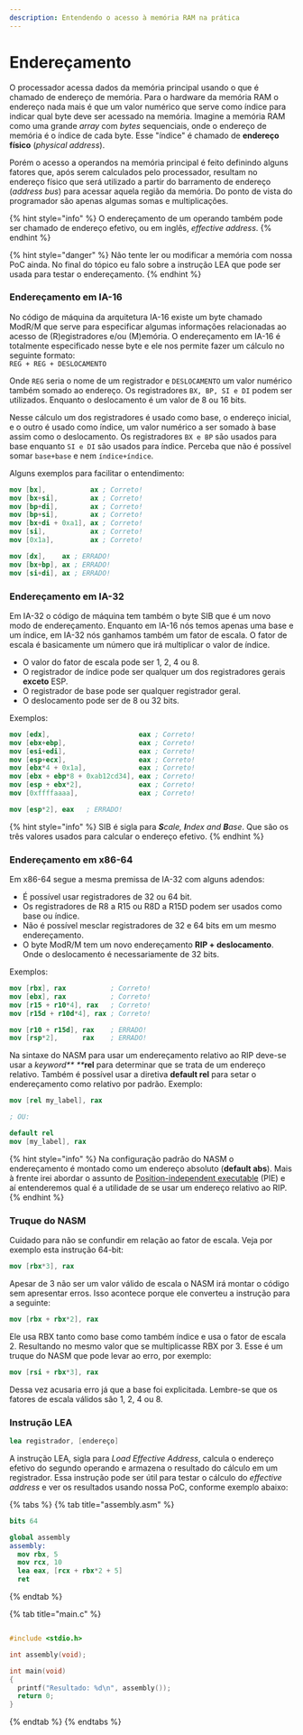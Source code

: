 ```yaml
---
description: Entendendo o acesso à memória RAM na prática
---
```


# Endereçamento

O processador acessa dados da memória principal usando o que é chamado de endereço de memória. Para o hardware da memória RAM o endereço nada mais é que um valor numérico que serve como índice para indicar qual byte deve ser acessado na memória. Imagine a memória RAM como uma grande _array_ com _bytes_ sequenciais, onde o endereço de memória é o índice de cada byte. Esse "índice" é chamado de **endereço físico** (_physical address_).

Porém o acesso a operandos na memória principal é feito definindo alguns fatores que, após serem calculados pelo processador, resultam no endereço físico que será utilizado a partir do barramento de endereço (_address bus_) para acessar aquela região da memória. Do ponto de vista do programador são apenas algumas somas e multiplicações.

{% hint style="info" %}
O endereçamento de um operando também pode ser chamado de endereço efetivo, ou em inglês, _effective address_.
{% endhint %}

{% hint style="danger" %}
Não tente ler ou modificar a memória com nossa PoC ainda. No final do tópico eu falo sobre a instrução LEA que pode ser usada para testar o endereçamento.
{% endhint %}

### Endereçamento em IA-16

No código de máquina da arquitetura IA-16 existe um byte chamado ModR/M que serve para especificar algumas informações relacionadas ao acesso de (R)egistradores e/ou (M)emória. O endereçamento em IA-16 é totalmente especificado nesse byte e ele nos permite fazer um cálculo no seguinte formato:\
`REG + REG + DESLOCAMENTO`

Onde `REG` seria o nome de um registrador e `DESLOCAMENTO` um valor numérico também somado ao endereço. Os registradores `BX, BP, SI e DI` podem ser utilizados. Enquanto o deslocamento é um valor de 8 ou 16 bits.

Nesse cálculo um dos registradores é usado como base, o endereço inicial, e o outro é usado como índice, um valor numérico a ser somado à base assim como o deslocamento. Os registradores `BX e BP` são usados para base enquanto `SI e DI` são usados para índice. Perceba que não é possível somar `base+base` e nem `índice+índice`.

Alguns exemplos para facilitar o entendimento:

```nasm
mov [bx],           ax ; Correto!
mov [bx+si],        ax ; Correto!
mov [bp+di],        ax ; Correto!
mov [bp+si],        ax ; Correto!
mov [bx+di + 0xa1], ax ; Correto!
mov [si],           ax ; Correto!
mov [0x1a],         ax ; Correto!

mov [dx],    ax ; ERRADO!
mov [bx+bp], ax ; ERRADO!
mov [si+di], ax ; ERRADO!
```

### Endereçamento em IA-32

Em IA-32 o código de máquina tem também o byte SIB que é um novo modo de endereçamento. Enquanto em IA-16 nós temos apenas uma base e um índice, em IA-32 nós ganhamos também um fator de escala. O fator de escala é basicamente um número que irá multiplicar o valor de índice.

* O valor do fator de escala pode ser 1, 2, 4 ou 8.
* O registrador de índice pode ser qualquer um dos registradores gerais **exceto** ESP.
* O registrador de base pode ser qualquer registrador geral.
* O deslocamento pode ser de 8 ou 32 bits.

Exemplos:

```nasm
mov [edx],                      eax ; Correto!
mov [ebx+ebp],                  eax ; Correto!
mov [esi+edi],                  eax ; Correto!
mov [esp+ecx],                  eax ; Correto!
mov [ebx*4 + 0x1a],             eax ; Correto!
mov [ebx + ebp*8 + 0xab12cd34], eax ; Correto!
mov [esp + ebx*2],              eax ; Correto!
mov [0xffffaaaa],               eax ; Correto!

mov [esp*2], eax   ; ERRADO!
```

{% hint style="info" %}
SIB é sigla para _**S**cale, **I**ndex and **B**ase_. Que são os três valores usados para calcular o endereço efetivo.
{% endhint %}

### Endereçamento em x86-64

Em x86-64 segue a mesma premissa de IA-32 com alguns adendos:

* É possível usar registradores de 32 ou 64 bit.
* Os registradores de R8 a R15 ou R8D a R15D podem ser usados como base ou índice.
* Não é possível mesclar registradores de 32 e 64 bits em um mesmo endereçamento.
* O byte ModR/M tem um novo endereçamento **RIP + deslocamento**. Onde o deslocamento é necessariamente de 32 bits.

Exemplos:

```nasm
mov [rbx], rax           ; Correto!
mov [ebx], rax           ; Correto!
mov [r15 + r10*4], rax   ; Correto!
mov [r15d + r10d*4], rax ; Correto!

mov [r10 + r15d], rax    ; ERRADO!
mov [rsp*2],      rax    ; ERRADO!
```

Na sintaxe do NASM para usar um endereçamento relativo ao RIP deve-se usar a _keyword** **_**rel** para determinar que se trata de um endereço relativo. Também é possível usar a diretiva **default rel** para setar o endereçamento como relativo por padrão. Exemplo:

```nasm
mov [rel my_label], rax

; OU:

default rel
mov [my_label], rax
```

{% hint style="info" %}
Na configuração padrão do NASM o endereçamento é montado como um endereço absoluto (**default abs**). Mais à frente irei abordar o assunto de [Position-independent executable](../aprofundando-em-assembly/position-independent-executable.md) (PIE) e aí entenderemos qual é a utilidade de se usar um endereço relativo ao RIP.
{% endhint %}

### Truque do NASM

Cuidado para não se confundir em relação ao fator de escala. Veja por exemplo esta instrução 64-bit:

```nasm
mov [rbx*3], rax
```

Apesar de 3 não ser um valor válido de escala o NASM irá montar o código sem apresentar erros. Isso acontece porque ele converteu a instrução para a seguinte:

```nasm
mov [rbx + rbx*2], rax
```

Ele usa RBX tanto como base como também índice e usa o fator de escala 2. Resultando no mesmo valor que se multiplicasse RBX por 3. Esse é um truque do NASM que pode levar ao erro, por exemplo:

```nasm
mov [rsi + rbx*3], rax
```

Dessa vez acusaria erro já que a base foi explicitada. Lembre-se que os fatores de escala válidos são 1, 2, 4 ou 8.

### Instrução LEA

```nasm
lea registrador, [endereço]
```

A instrução LEA, sigla para _Load Effective Address_, calcula o endereço efetivo do segundo operando e armazena o resultado do cálculo em um registrador. Essa instrução pode ser útil para testar o cálculo do _effective address_ e ver os resultados usando nossa PoC, conforme exemplo abaixo:

{% tabs %}
{% tab title="assembly.asm" %}
```nasm
bits 64

global assembly
assembly:
  mov rbx, 5
  mov rcx, 10
  lea eax, [rcx + rbx*2 + 5]
  ret
```
{% endtab %}

{% tab title="main.c" %}
```c
#include <stdio.h>

int assembly(void);

int main(void)
{
  printf("Resultado: %d\n", assembly());
  return 0;
}
```
{% endtab %}
{% endtabs %}
